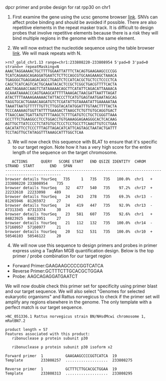 dpcr primer and probe design for rat rpp30 on chr1

1. First examine the gene using the ucsc genome browser [link](http://www.genome.ucsc.edu/cgi-bin/hgTracks?db=rn7&lastVirtModeType=default&lastVirtModeExtraState=&virtModeType=default&virtMode=0&nonVirtPosition=&position=chr1%3A233786112%2D233808954&hgsid=1672249230_IGwmcTsrcqJa5aejTsTa8dxaRAad). SNVs can affect probe binding and should be avoided if possible. There are also repetitive elements in the repeat masker track. It is difficult to design probes that involve repetitive elements because there is a risk they will bind multiple regions in the genome with the same element.

2. We will now extract the nucleotide sequence using the table browser [link](). We will mask repeats with N. 

```
>rn7_gold_chr1.13 range=chr1:233808220-233808954 5'pad=0 3'pad=0 strand=+ repeatMasking=N
AAACTAGGAAAACTGCTTTTGGAATTATTTCTACAGTGAAGAAGCCCCGG
TCATCAGAAGCAGAGGATGAATCTCTTCCAGCGTGCAAGAAAGCTAAACA
TGAGGGCTGAGGAGACAGCCTGAGTCTCCATCACGCTGCTCCTCCCCTCA
CAGCTCATCAGTCACTGCAAATACACTCCGCTCGGCTGACGTTTTCACTA
AACTAGAAACCAAGTCTATAAAAACAGCTTCATATTCAGACATTAAAACA
GCAAATAAAACCCAGTGAAGCATTTTTAAAGACTAACGATTAATTTAGAT
ATACTTTTAAAAGAAAAACTATTACCCTTCATGTGAGTAATGAATAGCAG
TAGGTGCACTGAAACAAGATGTCTCGATATTGTAAAATATTGAAAAATAA
TAAATTAATGTTTTTTGTTCTTGGTACATATGGATTTGTAACTTTTACTA
TCCCAAAAAGTGGTTATTTTGAAGACTTAAGCTCTGTTGTGCAGGTGACT
TTAACCAACTGATTATGTTTTAAGCTCTTTGATGTCCTGCTCGGGTTAAA
GCCTTTCTGAAGGCCTCCTGGACCTGTGAAAGGAGAAGGGCACTCACAAG
AGTTGCTTATCCCCTCTATGTGCTCCCTCCTGCCTTCAAGTTGTCCTGAA
GACATATTCCTCCCTTTAGTTAGACATCATTCAGTAGCTAATACTGATTT
TCCTAGTTGCTATAGGTTTAAAGCATTTGGCTCAA
```

3. We will now check this sequence with BLAT to ensure that it's specific to our target region. Note how it has a very high score for the entire length of the sequence on the target chromosome.

```
   ACTIONS      QUERY   SCORE START   END QSIZE IDENTITY  CHROM  STRAND  START       END   SPAN
-----------------------------------------------------------------------------------------------
browser details YourSeq   735     1   735   735   100.0%  chr1   +   233808220 233808954    735
browser details YourSeq    32   477   540   735    97.2%  chr17  +    22232610  22233098    489
browser details YourSeq    24   243   278   735    69.3%  chr13  -    81265946  81265972     27
browser details YourSeq    24   419   447   735    92.9%  chr13  -    47313345  47313374     30
browser details YourSeq    23   581   607   735    92.6%  chr1   +    84823925  84823951     27
browser details YourSeq    21   112   132   735   100.0%  chr14  -    57160957  57160977     21
browser details YourSeq    20   512   531   735   100.0%  chr10  +    50546103  50546122     20
```

4. We will now use this sequence to design primers and probes in primer express using a TaqMan MGB quantification design. Below is the top primer / probe combination for our target region

- Forward Primer:GAAGAAGCCCCGGTCATCA 
- Reverse Primer:GCTTTCTTGCACGCTGGAA 
- Probe: AAGCAGAGGATGAATCT 

We will now double check this primer set for specificity using primer blast and our target sequence. We will also select "Genomes for selected eukaryotic organisms" and Rattus norvegicus to check if the primer set will amplify any regions elsewhere in the genome. The only template with a perfect match is our target sequence.

```
>NC_051336.1 Rattus norvegicus strain BN/NHsdMcwi chromosome 1, mRatBN7.2

product length = 57
Features associated with this product:
   ribonuclease p protein subunit p30

   ribonuclease p protein subunit p30 isoform x2

Forward primer  1          GAAGAAGCCCCGGTCATCA  19
Template        233808257  ...................  233808275

Reverse primer  1          GCTTTCTTGCACGCTGGAA  19
Template        233808313  ...................  233808295
```
